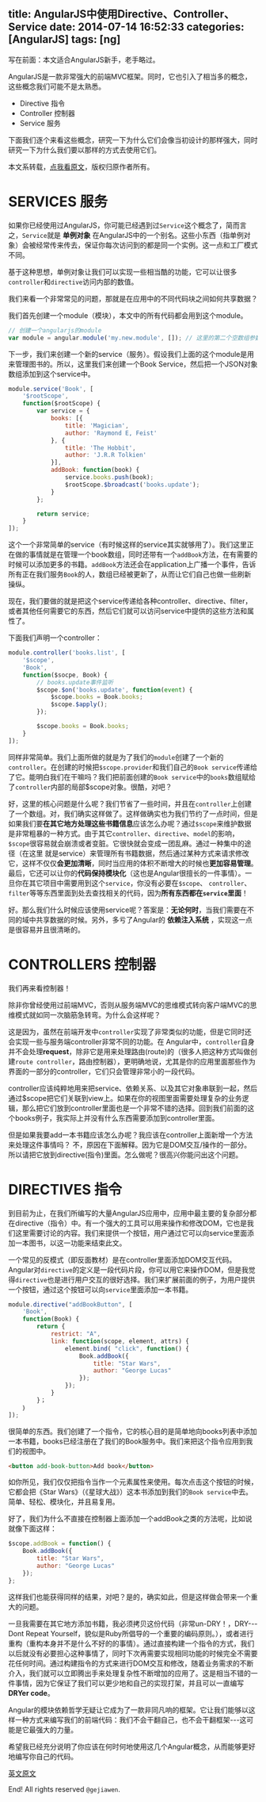 title: AngularJS中使用Directive、Controller、Service
date: 2014-07-14 16:52:33
categories: [AngularJS]
tags: [ng]
---

写在前面：本文适合AngularJS新手，老手略过。

 AngularJS是一款非常强大的前端MVC框架。同时，它也引入了相当多的概念，这些概念我们可能不是太熟悉。

 * Directive 指令
 * Controller 控制器
 * Service 服务

下面我们逐个来看这些概念，研究一下为什么它们会像当初设计的那样强大，同时研究一下为什么我们要以那样的方式去使用它们。

本文系转载，[点我看原文](http://damoqiongqiu.iteye.com/blog/1971204)，版权归原作者所有。


# SERVICES 服务

如果你已经使用过AngularJS，你可能已经遇到过`Service`这个概念了，简而言之，`Service`就是 **单例对象** 在AngularJS中的一个别名。这些小东西（指单例对象）会被经常传来传去，保证你每次访问到的都是同一个实例。这一点和工厂模式不同。

基于这种思想，单例对象让我们可以实现一些相当酷的功能，它可以让很多`controller`和`directive`访问内部的数值。

我们来看一个非常常见的问题，那就是在应用中的不同代码块之间如何共享数据？

我们首先创建一个module（模块），本文中的所有代码都会用到这个module。

```javascript
// 创建一个angularjs的module
var module = angular.module('my.new.module', []); // 这里的第二个空数组参数一定要有
```

下一步，我们来创建一个新的service（服务）。假设我们上面的这个module是用来管理图书的。所以，这里我们来创建一个Book Service，然后把一个JSON对象数组添加到这个service中。

```javascript
module.service('Book', [
    '$rootScope',
    function($rootScope) {
        var service = {
            books: [{
                title: 'Magician',
                author: 'Raymond E, Feist'
            }, {
                title: 'The Hobbit',
                author: 'J.R.R Tolkien'
            }],
            addBook: function(book) {
                service.books.push(book);
                $rootScope.$broadcast('books.update');
            }
        };

        return service;
    }
]);
```

这个一个非常简单的service（有时候这样的service其实就够用了）。我们这里正在做的事情就是在管理一个book数组，同时还带有一个`addBook`方法，在有需要的时候可以添加更多的书籍。`addBook`方法还会在application上广播一个事件，告诉所有正在我们服务`Book`的人，数组已经被更新了，从而让它们自己也做一些刷新操纵。

现在，我们要做的就是把这个service传递给各种controller、directive、filter，或者其他任何需要它的东西，然后它们就可以访问service中提供的这些方法和属性了。

下面我们声明一个controller：

```javascript
module.controller('books.list', [
    '$scope',
    'Book',
    function($socpe, Book) {
        // books.update事件监听
        $scope.$on('books.update', function(event) {
            $scope.books = Book.books;
            $scope.$apply();
        });

        $scope.books = Book.books;
    }
]);
```

同样非常简单。我们上面所做的就是为了我们的`module`创建了一个新的`controller`。在创建的时候把`$scope.provider`和我们自己的`Book service`传递给了它。能明白我们在干嘛吗？我们把前面创建的`Book service`中的`books`数组赋给了`controller`内部的局部$scope对象。很酷，对吧？

 好，这里的核心问题是什么呢？我们节省了一些时间，并且在`controller`上创建了一个数组。对，我们确实这样做了。这样做确实也为我们节约了一点时间，但是如果我们要**在其它地方处理这些书籍信息**应该怎么办呢？通过`$scope`来维护数据是非常粗暴的一种方式。由于其它`controller`、`directive`、`model`的影响，`$scope`很容易就会崩溃或者变脏。它很快就会变成一团乱麻。通过一种集中的途径（在这里 就是service）来管理所有书籍数据，然后通过某种方式来请求修改它，这样不仅仅**会更加清晰**，同时当应用的体积不断增大的时候也**更加容易管理**。最后，它还可以让你的**代码保持模块化**（这也是Angular很擅长的一件事情）。一旦你在其它项目中需要用到这个`service`，你没有必要在`$scope`、 `controller`、`filter`等等东西里面到处去查找相关的代码，因为**所有东西都在`service`里面**！

好。那么我们什么时候应该使用service呢？答案是：**无论何时**，当我们需要在不同的域中共享数据的时候。另外，多亏了Angular的 **依赖注入系统** ，实现这一点是很容易并且很清晰的。


# CONTROLLERS 控制器

我们再来看控制器！

除非你曾经使用过前端MVC，否则从服务端MVC的思维模式转向客户端MVC的思维模式就如同一次脑筋急转弯。为什么会这样呢？

这是因为，虽然在前端开发中`controller`实现了非常类似的功能，但是它同时还会实现一些与服务端controller非常不同的功能。在 Angular中，`controller`自身并不会处理**request**，除非它是用来处理路由(route)的（很多人把这种方式叫做创建`route controller`，路由控制器），更明确地说，尤其是你的应用里面那些作为界面的一部分的controller，它们只会管理非常小的一段代码。

controller应该纯粹地用来把service、依赖关系、以及其它对象串联到一起，然后通过$scope把它们关联到view上。如果在你的视图里面需要处理复杂的业务逻辑，那么把它们放到controller里面也是一个非常不错的选择。回到我们前面的这个books例子，我实际上并没有什么东西需要添加到controller里面。

但是如果我要add一本书籍应该怎么办呢？我应该在controller上面新增一个方法来处理这件事情吗？ 不，原因在下面解释。因为它是DOM交互/操作的一部分。所以请把它放到directive(指令)里面。怎么做呢？很高兴你能问出这个问题。


# DIRECTIVES 指令

到目前为止，在我们所编写的大量AngularJS应用中，应用中最主要的复杂部分都在directive（指令）中。有一个强大的工具可以用来操作和修改DOM，它也是我们这里需要讨论的内容。我们来提供一个按钮，用户通过它可以向service里面添加一本图书，以这一功能来结束此文。

一个常见的反模式（即反面教材）是在controller里面添加DOM交互代码。Angular对`directive`的定义是一段代码片段，你可以用它来操作DOM，但是我觉得`directive`也是进行用户交互的很好选择。我们来扩展前面的例子，为用户提供一个按钮，通过这个按钮可以向`service`里面添加一本书籍。

```javascript
module.directive("addBookButton", [
    'Book',
    function(Book) {
        return {
            restrict: "A",
            link: function(scope, element, attrs) {
                element.bind( "click", function() {
                    Book.addBook({
                        title: "Star Wars",
                        author: "George Lucas"
                    });
                });
            }
        }；
    ｝
]);
```

很简单的东西。我们创建了一个指令，它的核心目的是简单地向books列表中添加一本书籍，books已经注册在了我们的Book服务中。我们来把这个指令应用到我们的视图中。

```html
<button add-book-button>Add book</button>
```

如你所见，我们仅仅把指令当作一个元素属性来使用。每次点击这个按钮的时候，它都会把《Star Wars》（《星球大战》）这本书添加到我们的`Book service`中去。简单、轻松、模块化，并且易复用。

好了，我们为什么不直接在控制器上面添加一个addBook之类的方法呢，比如说就像下面这样：

```javascript
$scope.addBook = function() {
    Book.addBook({
        title: "Star Wars",
        author: "George Lucas"
    });
};
```

这样我们也能获得同样的结果，对吧？是的，确实如此，但是这样做会带来一个重大的问题。

一旦我需要在其它地方添加书籍，我必须拷贝这份代码（非常un-DRY！，DRY---Dont Repeat Yourself，貌似是Ruby所倡导的一个重要的编码原则。），或者进行重构（重构本身并不是什么不好的的事情）。通过直接构建一个指令的方式，我们以后就没有必要担心这种事情了，同时下次再需要实现相同功能的时候完全不需要花任何时间。通过构建指令的方式来进行DOM交互和修改，随着业务需求的不断介入，我们就可以立即腾出手来处理复杂性不断增加的应用了。这是相当不错的一件事情，因为它保证了我们可以更少地和自己的实现打架，并且可以一直编写**DRYer code**。

Angular的模块依赖哲学无疑让它成为了一款非同凡响的框架。它让我们能够以这样一种方式来编写我们的前端代码：我们不会干翻自己，也不会干翻框架---这可能是它最强大的力量。

希望我已经充分说明了你应该在何时何地使用这几个Angular概念，从而能够更好地编写你自己的代码。

[英文原文](http://kirkbushell.me/when-to-use-directives-controllers-or-services-in-angular/)

End! All rights reserved `@gejiawen`.
